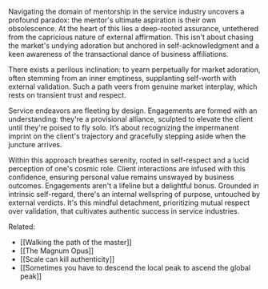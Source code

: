 Navigating the domain of mentorship in the service industry uncovers a profound paradox: the mentor's ultimate aspiration is their own obsolescence. At the heart of this lies a deep-rooted assurance, untethered from the capricious nature of external affirmation. This isn't about chasing the market's undying adoration but anchored in self-acknowledgment and a keen awareness of the transactional dance of business affiliations.

There exists a perilous inclination: to yearn perpetually for market adoration, often stemming from an inner emptiness, supplanting self-worth with external validation. Such a path veers from genuine market interplay, which rests on transient trust and respect.

Service endeavors are fleeting by design. Engagements are formed with an understanding: they're a provisional alliance, sculpted to elevate the client until they're poised to fly solo. It’s about recognizing the impermanent imprint on the client's trajectory and gracefully stepping aside when the juncture arrives.

Within this approach breathes serenity, rooted in self-respect and a lucid perception of one's cosmic role. Client interactions are infused with this confidence, ensuring personal value remains unswayed by business outcomes. Engagements aren't a lifeline but a delightful bonus. Grounded in intrinsic self-regard, there's an internal wellspring of purpose, untouched by external verdicts. It's this mindful detachment, prioritizing mutual respect over validation, that cultivates authentic success in service industries.

Related:
- [[Walking the path of the master]]
- [[The Magnum Opus]]
- [[Scale can kill authenticity]]
- [[Sometimes you have to descend the local peak to ascend the global peak]]